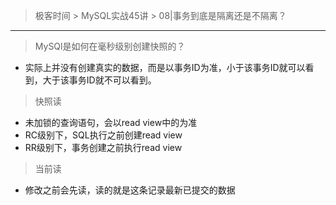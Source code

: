 > 极客时间 > MySQL实战45讲 > 08|事务到底是隔离还是不隔离？

---

> MySQl是如何在毫秒级别创建快照的？

- 实际上并没有创建真实的数据，而是以事务ID为准，小于该事务ID就可以看到，大于该事务ID就不可以看到。

> 快照读

- 未加锁的查询语句，会以read view中的为准
- RC级别下，SQL执行之前创建read view
- RR级别下，事务创建之前执行read view

> 当前读

- 修改之前会先读，读的就是这条记录最新已提交的数据



